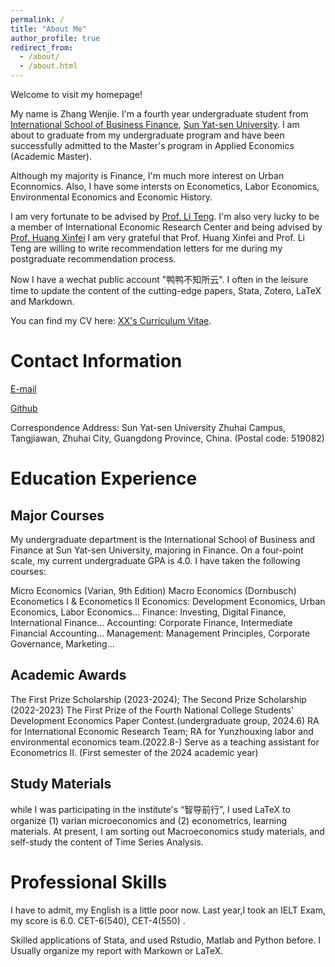 ```yaml
---
permalink: /
title: "About Me"
author_profile: true
redirect_from: 
  - /about/
  - /about.html
---
```


Welcome to visit my homepage!  

My name is Zhang Wenjie. I'm a fourth year undergraduate student from [International School of Business Finance](https://isbf.sysu.edu.cn/), [Sun Yat-sen University](https://www.sysu.edu.cn/). I am about to graduate from my undergraduate program and have been successfully admitted to the Master's program in Applied Economics (Academic Master). 

Although my majority is Finance, I'm much more interest on Urban Econnomics. Also, I have some intersts on Econometics, Labor Economics, Environmental Economics and Economic History. 

I am very fortunate to be advised by [Prof. Li Teng](https://isbf.sysu.edu.cn/zh-hans/teacher/271). I'm also very lucky to be a member of International Economic Research Center and being advised by [Prof. Huang Xinfei](https://isbf.sysu.edu.cn/zh-hans/teacher/249) I am very grateful that Prof. Huang Xinfei and Prof. Li Teng are willing to write recommendation letters for me during my postgraduate recommendation process. 

Now I have a wechat public account "鸭鸭不知所云". I often in the leisure time to update the content of the cutting-edge papers, Stata, Zotero, LaTeX and Markdown.

You can find my CV here: [XX's Curriculum Vitae](../assets/Curriculum_Vitae.pdf).

Contact Information
=====
[E-mail](528728490@qq.com) 

[Github](https://github.com/JackZhang) 

Correspondence Address: Sun Yat-sen University Zhuhai Campus, Tangjiawan, Zhuhai City, Guangdong Province, China. (Postal code: 519082)

Education Experience
======
Major Courses
------
My undergraduate department is the International School of Business and Finance at Sun Yat-sen University, majoring in Finance. On a four-point scale, my current undergraduate GPA is 4.0. I have taken the following courses:

Micro Economics (Varian, 9th Edition) 
Macro Economics (Dornbusch)
Econometics I  &  Econometics II
Economics:  Development Economics, Urban Economics, Labor Economics...
Finance: Investing, Digital Finance, International Finance...
Accounting: Corporate Finance,  Intermediate Financial Accounting...
Management: Management Principles, Corporate Governance, Marketing...

Academic Awards
------
The First Prize Scholarship (2023-2024);  The Second Prize Scholarship (2022-2023)
The First Prize of the Fourth National College Students' Development Economics Paper Contest.(undergraduate group, 2024.6)
RA for International Economic Research Team; RA for Yunzhouxing labor and environmental economics team.(2022.8-)
Serve as a teaching assistant for Econometrics II. (First semester of the 2024 academic year)

Study Materials
------
while I was participating in the institute's “智导前行”, I used LaTeX to organize (1) varian microeconomics and (2) econometrics, learning materials. At present, I am sorting out Macroeconomics study materials, and self-study the content of Time Series Analysis.

Professional Skills
=====
I have to admit, my English is a little poor now. Last year,I took an IELT Exam, my score is 6.0. CET-6(540), CET-4(550) .

Skilled applications of Stata, and used Rstudio, Matlab and Python before.
I Usually organize my report with Markown or LaTeX.
